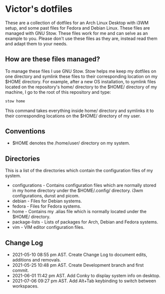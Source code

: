 # Victor's dotfiles

These are a collection of dotfiles for an Arch Linux Desktop with i3WM setup, and some past files for Fedora and Debian Linux. These files are managed with GNU Stow. These files work for me and can selve as an example to you. Please don't use these files as they are, instead read them and adapt them to your needs.

## How are these files managed?

To manage these files I use GNU Stow. Stow helps me keep my dotfiles on one directory and symlink these files to their corresponding location on my $HOME directory.
For example, after a new OS installation, to symlink files located on the repository's home/ directory to the $HOME/ directory of my machine, I go to the root of this repository and type:

```bash
stow home
```

This command takes everything inside home/ directory and symlinks it to their corresponding locations on the $HOME/ directory of my user.

## Conventions

* $HOME denotes the /home/user/ directory on my system.

## Directories

This is a list of the directories which contain the configuration files of my system.
* configurations - Contains configuration files which are normally stored in my home directory under the $HOME/.config/ directory. i3wm configurations, dunst and picom.
* debian - Files for Debian systems.
* fedora - Files for Fedora systems.
* home - Contains my .alias file which is normally located under the $HOME/ directory.
* package-lists - Lists of packages for Arch, Debian and Fedora systems.
* vim - VIM editor configuration files.

## Change Log

* 2021-05-10 08:55 pm AST. Create Change Log to document edits, additions and removals.
* 2021-05-25 10:48 pm AST. Create Development branch and first commit.
* 2021-06-01 11:42 pm AST. Add Conky to display system info on desktop.
* 2021-07-06 09:27 pm AST. Add Alt+Tab keybinding to switch between workspaces.


